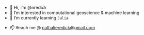 - 👋 Hi, I’m @nredick
- 👀 I’m interested in computational geoscience & machine learning
- 🌱 I’m currently learning `Julia`
<!-- - 💞️ I’m looking to collaborate on ... -->
- 📫 Reach me @ [nathalieredick@gmail.com](mailto:nathalieredick@gmail.com)

<!---
nredick/nredick is a ✨ special ✨ repository because its `README.md` (this file) appears on your GitHub profile.
You can click the Preview link to take a look at your changes.
--->
